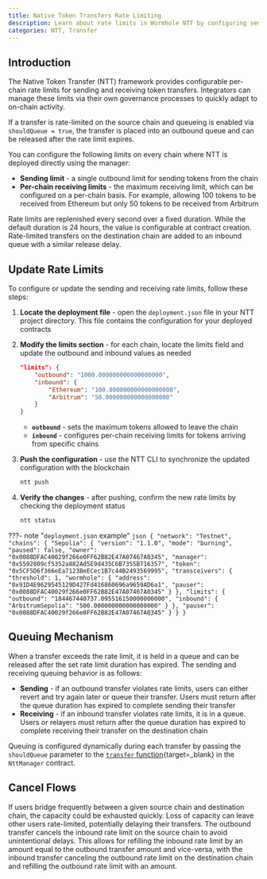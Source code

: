 ```yaml
---
title: Native Token Transfers Rate Limiting
description: Learn about rate limits in Wormhole NTT by configuring send/receive limits, queuing, and canceling flows to manage multichain token transfers efficiently.
categories: NTT, Transfer
---
```


## Introduction

The Native Token Transfer (NTT) framework provides configurable per-chain rate limits for sending and receiving token transfers. Integrators can manage these limits via their own governance processes to quickly adapt to on-chain activity.

If a transfer is rate-limited on the source chain and queueing is enabled via `shouldQueue = true`, the transfer is placed into an outbound queue and can be released after the rate limit expires.

You can configure the following limits on every chain where NTT is deployed directly using the manager:

- **Sending limit** - a single outbound limit for sending tokens from the chain
- **Per-chain receiving limits** - the maximum receiving limit, which can be configured on a per-chain basis. For example, allowing 100 tokens to be received from Ethereum but only 50 tokens to be received from Arbitrum

Rate limits are replenished every second over a fixed duration. While the default duration is 24 hours, the value is configurable at contract creation. Rate-limited transfers on the destination chain are added to an inbound queue with a similar release delay.

## Update Rate Limits

To configure or update the sending and receiving rate limits, follow these steps:

1. **Locate the deployment file** - open the `deployment.json` file in your NTT project directory. This file contains the configuration for your deployed contracts

2. **Modify the limits section** - for each chain, locate the limits field and update the outbound and inbound values as needed

    ```json
    "limits": {
        "outbound": "1000.000000000000000000",
        "inbound": {
            "Ethereum": "100.000000000000000000",
            "Arbitrum": "50.000000000000000000"
        }
    }
    ```

     - **`outbound`** - sets the maximum tokens allowed to leave the chain
     - **`inbound`** - configures per-chain receiving limits for tokens arriving from specific chains

3. **Push the configuration** - use the NTT CLI to synchronize the updated configuration with the blockchain

    ```bash
    ntt push
    ```

4. **Verify the changes** - after pushing, confirm the new rate limits by checking the deployment status

    ```bash
    ntt status
    ```

???- note "`deployment.json` example"
    ```json
    {
        "network": "Testnet",
        "chains": {
            "Sepolia": {
                "version": "1.1.0",
                "mode": "burning",
                "paused": false,
                "owner": "0x0088DFAC40029f266e0FF62B82E47A07467A0345",
                "manager": "0x5592809cf5352a882Ad5E9d435C6B7355B716357",
                "token": "0x5CF5D6f366eEa7123BeECec1B7c44B2493569995",
                "transceivers": {
                    "threshold": 1,
                    "wormhole": {
                        "address": "0x91D4E9629545129D427Fd416860696a9659AD6a1",
                        "pauser": "0x0088DFAC40029f266e0FF62B82E47A07467A0345"
                    }
                },
                "limits": {
                    "outbound": "184467440737.095516150000000000",
                    "inbound": {
                        "ArbitrumSepolia": "500.000000000000000000"
                    }
                },
                "pauser": "0x0088DFAC40029f266e0FF62B82E47A07467A0345"
            }
        }
    }
    ```

## Queuing Mechanism

When a transfer exceeds the rate limit, it is held in a queue and can be released after the set rate limit duration has expired. The sending and receiving queuing behavior is as follows:

- **Sending** - if an outbound transfer violates rate limits, users can either revert and try again later or queue their transfer. Users must return after the queue duration has expired to complete sending their transfer
- **Receiving** - if an inbound transfer violates rate limits, it is in a queue. Users or relayers must return after the queue duration has expired to complete receiving their transfer on the destination chain

Queuing is configured dynamically during each transfer by passing the `shouldQueue` parameter to the [`transfer` function](https://github.com/wormhole-foundation/native-token-transfers/blob/5e7ceaef9a5e7eaa13e823a67c611dc684cc0c1d/evm/src/NttManager/NttManager.sol#L171-L182){target=\_blank} in the `NttManager` contract.

## Cancel Flows

If users bridge frequently between a given source chain and destination chain, the capacity could be exhausted quickly. Loss of capacity can leave other users rate-limited, potentially delaying their transfers.  The outbound transfer cancels the inbound rate limit on the source chain to avoid unintentional delays. This allows for refilling the inbound rate limit by an amount equal to the outbound transfer amount and vice-versa, with the inbound transfer canceling the outbound rate limit on the destination chain and refilling the outbound rate limit with an amount.